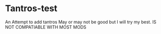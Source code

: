# Tantros-test
An Attempt to add tantros
May or may not be good but I will try my best.
IS NOT COMPATIABLE WITH MOST MODS
